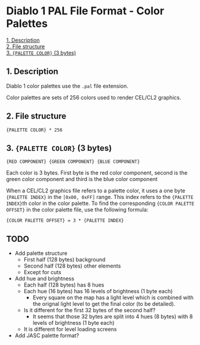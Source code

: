 # Diablo 1 PAL File Format - Color Palettes

[1. Description](#1-description)  
[2. File structure](#2-file-structure)  
[3. `{PALETTE COLOR}` (3 bytes)](#3-palette-color-3-bytes)  

## 1. Description

Diablo 1 color palettes use the `.pal` file extension.

Color palettes are sets of 256 colors used to render CEL/CL2 graphics.

## 2. File structure

`{PALETTE COLOR} * 256`

## 3. `{PALETTE COLOR}` (3 bytes)

`{RED COMPONENT} {GREEN COMPONENT} {BLUE COMPONENT}`

Each color is 3 bytes. First byte is the red color component,
second is the green color component and third is the blue color component

When a CEL/CL2 graphics file refers to a palette color, 
it uses a one byte `{PALETTE INDEX}` in the `[0x00, 0xFF]` range.
This index refers to the `{PALETTE INDEX}`th color in the color palette.
To find the corresponding `{COLOR PALETTE OFFSET}`
in the color palette file, use the following formula:

`{COLOR PALETTE OFFSET} = 3 * {PALETTE INDEX}`


## TODO
- Add palette structure
    - First half (128 bytes) background
    - Second half (128 bytes) other elements
    - Except for cuts
- Add hue and brightness
    - Each half (128 bytes) has 8 hues
    - Each hue (16 bytes) has 16 levels of brightness (1 byte each)
        - Every square on the map has a light level which is combined with the orignal light level to get the final color (to be detailed).
    - Is it different for the first 32 bytes of the second half?
        - It seems that those 32 bytes are split into 4 hues (8 bytes) with 8 levels of brightness (1 byte each)
    - It is different for level loading screens
- Add JASC palette format?
